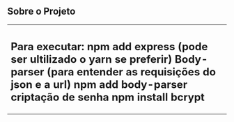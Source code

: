 ## Sobre o Projeto

<table>
  <tr>
    <td>
      <h2>
        Para executar:
        npm add express (pode ser ultilizado o yarn se preferir)
        Body-parser (para entender as requisições do json e a url)
        npm add body-parser
        criptação de senha
        npm install bcrypt
      </h2>
    </td>
  </tr>

</table>
